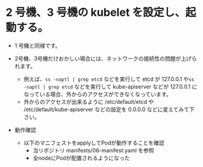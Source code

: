 # 2 号機、3 号機の kubelet を設定し、起動する。

* 1 号機と同様です。

* 2号機、3号機だけおかしい場合には、ネットワークの接続性の問題が上げられます。
    * 例えば、`ss -naptl | grep etcd` などを実行して etcd が 127.0.0.1 や`ss -naptl | grep etcd` などを実行して kube-apiserver などが 127.0.0.1 になっている場合、外からのアクセスができなくなっています。
    * 外からのアクセスが出来るように /etc/default/etcd や /etc/default/kube-apiserver などの設定を 0.0.0.0 などに変えてみて下さい。

* 動作確認
    * 以下のマニフェストをapplyしてPodが動作することを確認
        * 当リポジトリ manifests/06-manifest.yaml を参照
        * 全nodeにPodが配置されるようになった
